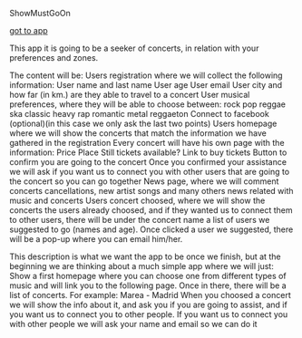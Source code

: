 
ShowMustGoOn

<a href="http://mobiletest.me/nokia_lumia_920_emulator/?u=http://showgoon.firebaseapp.com" target="Showmustgoon">got to app</a>

This app it is going to be a seeker of concerts, in relation with your preferences and zones.

The content will be:
Users registration where we will collect the following information:
User name and last name
User age
User email
User city and how far (in km.) are they able to travel to a concert
User musical preferences, where they will be able to choose between:
rock
pop
reggae
ska
classic
heavy
rap
romantic
metal
reggaeton 
Connect to facebook (optional)(in this case we only ask the last two points)
Users homepage where we will show the concerts that match the information we have gathered in the registration
Every concert will have his own page with the information:
Price
Place
Still tickets available?
Link to buy tickets
Button to confirm you are going to the concert
Once you confirmed your assistance we will ask if you want us to connect you with other users that are going to the concert so you can go together
News page, where we will comment concerts cancellations, new artist songs and many others news related with music and concerts
Users concert choosed, where we will show the concerts the users already choosed,
	and if they wanted us to connect them to other users, there will be under the concert 	name a list of users we suggested to go (names and age). Once clicked a user we 	suggested, there will be a pop-up where you can email him/her.

This description is what we want the app to be once we finish, but at the beginning we are thinking about a much simple app where we will just:
Show a first homepage where you can choose one from different types of music and will link you to the following page.
Once in there, there will be a list of concerts. For example: Marea - Madrid
When you choosed a concert we will show the info about it, and ask you if you are going to assist, and if you want us to connect you to other people.
If you want us to connect you with other people we will ask your name and email so we can do it
